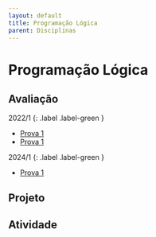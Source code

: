 ```yaml
---
layout: default
title: Programação Lógica
parent: Disciplinas
---
```


# Programação Lógica

## Avaliação

2022/1
{: .label .label-green }
- [Prova 1](avaliacao/2022/1/prova1.pdf)
- [Prova 1](avaliacao/2022/1/prova2.pdf)

2024/1
{: .label .label-green }
- [Prova 1](avaliacao/2024/1/prova1.pdf)

## Projeto

## Atividade


